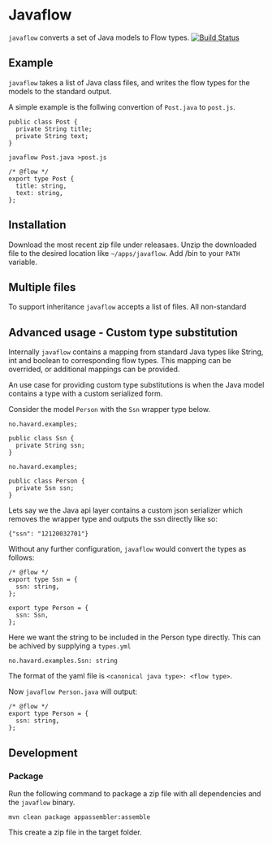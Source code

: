 # Javaflow #

`javaflow` converts a set of Java models to Flow types.
[![Build Status](https://travis-ci.org/havardh/javaflow.svg?branch=master)](https://travis-ci.org/havardh/javaflow)

## Example ##

`javaflow` takes a list of Java class files, and writes the flow types
for the models to the standard output.

A simple example is the follwing convertion of `Post.java` to `post.js`.

```
public class Post {
  private String title;
  private String text;
}
```

```
javaflow Post.java >post.js
```

```
/* @flow */
export type Post {
  title: string,
  text: string,
};
```

## Installation ##

Download the most recent zip file under releasaes.
Unzip the downloaded file to the desired location like `~/apps/javaflow`.
Add <path-javaflow>/bin to your `PATH` variable.

## Multiple files ##

To support inheritance `javaflow` accepts a list of files. All non-standard

## Advanced usage - Custom type substitution ##

Internally `javaflow` contains a mapping from standard Java types like String, int and boolean
to corresponding flow types. This mapping can be overrided, or additional mappings can be provided.

An use case for providing custom type substitutions is when the Java model contains a type with
a custom serialized form.

Consider the model `Person` with the `Ssn` wrapper type below.

```
no.havard.examples;

public class Ssn {
  private String ssn;
}
```

```
no.havard.examples;

public class Person {
  private Ssn ssn;
}
```

Lets say we the Java api layer contains a custom json serializer which removes the wrapper
type and outputs the ssn directly like so:

```
{"ssn": "12120032701"}
```

Without any further configuration, `javaflow` would convert the types as follows:

```
/* @flow */
export type Ssn = {
  ssn: string,
};

export type Person = {
  ssn: Ssn,
};
```

Here we want the string to be included in the Person type directly.
This can be achived by supplying a `types.yml`

```
no.havard.examples.Ssn: string
```

The format of the yaml file is `<canonical java type>: <flow type>`.

Now `javaflow Person.java` will output:

```
/* @flow */
export type Person = {
  ssn: string,
};
```

## Development ##

### Package ###

Run the following command to package a zip file with all dependencies and the `javaflow` binary.

`mvn clean package appassembler:assemble`

This create a zip file in the target folder.
